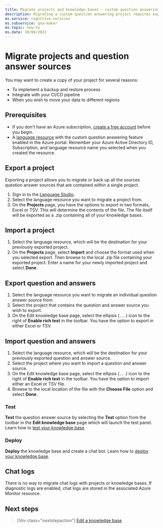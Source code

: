 ```yaml
---
title: Migrate projects and knowledge bases - custom question answering
description: Migrating a custom question answering project requires exporting a project from one resource, and then importing into another.
ms.service: cognitive-services
ms.subservice: qna-maker
ms.topic: how-to
ms.date: 10/04/2021
---
```

# Migrate projects and question answer sources

You may want to create a copy of your project for several reasons:

* To implement a backup and restore process
* Integrate with your CI/CD pipeline
* When you wish to move your data to different regions

## Prerequisites

* If you don't have an Azure subscription, [create a free account](https://azure.microsoft.com/free/cognitive-services/) before you begin.
* A [language resource](https://aka.ms/create-language-resource) with the custom question answering feature enabled in the Azure portal. Remember your Azure Active Directory ID, Subscription, and language resource name you selected when you created the resource.

## Export a project

Exporting a project allows you to migrate or back up all the sources question answer sources that are contained within a single project.

1. Sign in to the [Language Studio](https://language.azure.com/).
1. Select the language resource you want to migrate a project from.
1. On the **Projects** page, you have the options to export in two formats, Excel or TSV. This will determine the contents of the file. The file itself will be exported as a .zip containing all of your knowledge bases.

## Import a project  

1. Select the language resource, which will be the destination for your previously exported project.
1. On the **Projects** page, select **Import** and choose the format used when you selected export. Then browse to the local .zip file containing your exported project. Enter a name for your newly imported project and select **Done**.

## Export question and answers

1. Select the language resource you want to migrate an individual question answer source from.
1. Select the project that contains the question and answer source you wish to export.
1. On the Edit knowledge base page, select the ellipsis (`...`) icon to the right of **Enable rich text** in the toolbar. You have the option to export in either Excel or TSV.

## Import question and answers

1. Select the language resource, which will be the destination for your previously exported question and answer source.
1. Select the project where you want to import a question and answer source.
1. On the Edit knowledge base page, select the ellipsis (`...`) icon to the right of **Enable rich text** in the toolbar. You have the option to import either an Excel or TSV file.
1. Browse to the local location of the file with the **Choose File** option and select **Done**.

<!-- TODO: Replace Link-->
### Test

**Test** the question answer source by selecting the **Test** option from the toolbar in the **Edit knowledge base** page which will launch the test panel. Learn how to [test your knowledge base](../../../qnamaker/How-To/test-knowledge-base.md).

### Deploy

<!-- TODO: Replace Link-->
**Deploy** the knowledge base and create a chat bot. Learn how to [deploy your knowledge base](../../../qnamaker/Quickstarts/create-publish-knowledge-base.md#publish-the-knowledge-base).

## Chat logs

There is no way to migrate chat logs with projects or knowledge bases. If diagnostic logs are enabled, chat logs are stored in the associated Azure Monitor resource.

## Next steps

<!-- TODO: Replace Link-->
> [!div class="nextstepaction"]
> [Edit a knowledge base](../../../qnamaker/How-To/edit-knowledge-base.md)
